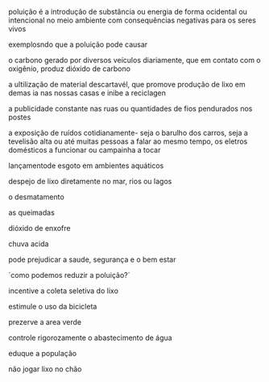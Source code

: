 <!DOCTYPE html>
<html>
<head>
<meta charset="UTF-8">
<title>CAUSAS DA POLUIÇÃO</title>
<P>poluição é a introdução de substância ou energia de forma ocidental ou intencional no meio ambiente com consequências negativas para os seres vivos<p/>
<p>exemplosndo que a poluição pode causar<p/>
<p>o carbono gerado por diversos veículos diariamente, que em contato com o oxigênio, produz dióxido de carbono<p/>
<p>a ultilização de material descartavél, que promove produção de lixo em demas ia nas nossas casas e inibe a reciclagen<p/>
<p>a publicidade constante nas ruas ou quantidades de fios pendurados nos postes<p/>
<p>a exposição de ruídos cotidianamente- seja o barulho dos carros, seja a tevelisão alta ou até muitas pessoas a falar ao mesmo tempo, os eletros domésticos a funcionar ou campainha a tocar<p/>
<p>lançamentode esgoto em ambientes aquáticos<p/>
<p>despejo de lixo diretamente no mar, rios ou lagos<p/>
<p>o desmatamento<p/>
<p>as queimadas<p/>
<p>dióxido de enxofre<p/>
<p>chuva acida<p/>
<p>pode prejudicar a saude, segurança e o bem estar<p/>
<p>´como podemos reduzir a poluição?´<p/>
<p>incentive a coleta seletiva do lixo<p/>
<p>estimule o uso da bicicleta<P/>
<p>prezerve a area verde<P/>
<p>controle rigorozamente o abastecimento de água<p/>
<p>eduque a população<p/.
<p>não jogar lixo no chão<p/>










